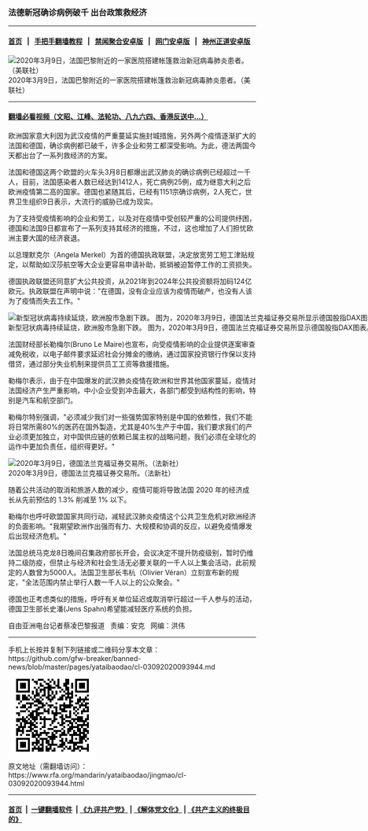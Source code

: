 ### 法德新冠确诊病例破千  出台政策救经济
------------------------

#### [首页](https://github.com/gfw-breaker/banned-news/blob/master/README.md) &nbsp;&nbsp;|&nbsp;&nbsp; [手把手翻墙教程](https://github.com/gfw-breaker/guides/wiki) &nbsp;&nbsp;|&nbsp;&nbsp; [禁闻聚合安卓版](https://github.com/gfw-breaker/bn-android) &nbsp;&nbsp;|&nbsp;&nbsp; [网门安卓版](https://github.com/oGate2/oGate) &nbsp;&nbsp;|&nbsp;&nbsp; [神州正道安卓版](https://github.com/SzzdOgate/update) 



<div id="headerimg">
 <img alt="2020年3月9日，法国巴黎附近的一家医院搭建帐篷救治新冠病毒肺炎患者。（美联社）" src="https://www.rfa.org/mandarin/yataibaodao/jingmao/cl-03092020093944.html/0309t.jpg/@@images/fedbdc51-7bd7-4ea3-9a32-fb3de64c2a11.jpeg" title="2020年3月9日，法国巴黎附近的一家医院搭建帐篷救治新冠病毒肺炎患者。（美联社）"/>
 <div id="headerimgcontents">
  <div id="headerimgcaption">
   <span>
    2020年3月9日，法国巴黎附近的一家医院搭建帐篷救治新冠病毒肺炎患者。（美联社）
   </span>
   <!-- zoomattribute -->
  </div>
  <!-- headerimgcaption -->
 </div>
 <!-- headerimagecontents -->
</div>

<hr/>


#### [翻墙必看视频（文昭、江峰、法轮功、八九六四、香港反送中...）](https://github.com/gfw-breaker/banned-news/blob/master/pages/link3.md)

<div id="storytext">
 <div>
  <div class="slot_header">
  </div>
 </div>
 <p>
  欧洲国家意大利因为武汉疫情的严重蔓延实施封城措施，另外两个疫情逐渐扩大的法国和德国，确诊病例都已破千，许多企业和劳工都深受影响。为此，德法两国今天都出台了一系列救经济的方案。
 </p>
 <p>
  法国和德国这两个欧盟的火车头3月8日都爆出武汉肺炎的确诊病例已经超过一千人，目前，法国感染者人数已经达到1412人，死亡病例25例，成为继意大利之后欧洲疫情第二高的国家。德国也紧随其后，已经有1151宗确诊病例，2人死亡，世界卫生组织9日表示，大流行的威胁已成为现实。
 </p>
 <p>
 </p>
 <p>
 </p>
 <p>
  为了支持受疫情影响的企业和劳工，以及对在疫情中受创较严重的公司提供纾困，德国和法国9日都宣布了一系列支持其经济的措施，不过，这也增加了人们担忧欧洲主要大国的经济衰退。
 </p>
 <p>
  以总理默克尔（Angela Merkel）为首的德国执政联盟，决定放宽劳工短工津贴规定，以帮助如汉莎航空等大企业更容易申请补助，抵销被迫暂停工作的工资损失。
 </p>
 <p>
  德国执政联盟还同意扩大公共投资，从2021年到2024年公共投资额将加码124亿欧元。执政联盟在声明中说："在德国，没有企业应该为疫情而破产，也没有人该为了疫情而失去工作。"
 </p>
 <p>
  <div class="image-inline captioned" style="width:1500px;">
   <div style="width:1500px;">
    <img alt="新型冠状病毒持续延烧，欧洲股市急剧下跌。 图为，2020年3月9日，德国法兰克福证券交易所显示德国股指DAX图表。（法新社）" src="https://www.rfa.org/mandarin/yataibaodao/jingmao/cl-03092020093944.html/000_1PQ3MT.jpg" title="
新型冠状病毒持续延烧，欧洲股市急剧下跌。 图为，2020年3月9日，德国法兰克福证券交易所显示德国股指DAX图表。（法新社）"/>
   </div>
   <div class="image-caption">
    <span style="width:1500px;">
     新型冠状病毒持续延烧，欧洲股市急剧下跌。 图为，2020年3月9日，德国法兰克福证券交易所显示德国股指DAX图表。（法新社）
    </span>
    <span class="copyright">
    </span>
   </div>
  </div>
 </p>
 <p>
  法国财经部长勒梅尔(Bruno Le Maire)也宣布，向受疫情影响的企业提供逐案审查减免税收，以电子邮件要求延迟社会分摊金的缴纳，通过国家投资银行作保以支持借贷，通过部分失业机制来提供员工工资等救援措施。
 </p>
 <p>
  勒梅尔表示，由于在中国爆发的武汉肺炎疫情在欧洲和世界其他国家蔓延，疫情对法国经济产生严重影响，中小企业受到冲击最大，各部门都受到结构性的影响，特别是汽车和航空部门。
 </p>
 <p>
  勒梅尔特别强调，"必须减少我们对一些强势国家特别是中国的依赖性，我们不能将日常所需80%的医药在国外製造，尤其是40%生产于中国，我们要求我们的产业必须更加独立，对中国供应链的依赖已属主权的战略问题，我们必须在全球化的运作中更加负责任，组织得更好。"
 </p>
 <p>
  <div class="image-inline captioned" style="width:1500px;">
   <div style="width:1500px;">
    <img alt="2020年3月9日，德国法兰克福证券交易所。（法新社）" src="https://www.rfa.org/mandarin/yataibaodao/jingmao/cl-03092020093944.html/000_1PQ3Y3.jpg" title="
2020年3月9日，德国法兰克福证券交易所。（法新社）
"/>
   </div>
   <div class="image-caption">
    <span style="width:1500px;">
     2020年3月9日，德国法兰克福证券交易所。（法新社）
    </span>
    <span class="copyright">
    </span>
   </div>
  </div>
 </p>
 <p>
  随着公共活动的取消和旅游人数的减少，疫情可能将导致法国 2020 年的经济成长从先前预估的 1.3% 削减至 1% 以下。
 </p>
 <p>
  勒梅尔也呼吁欧盟国家共同行动，减轻武汉肺炎疫情这个公共卫生危机对欧洲经济的负面影响。"我期望欧洲作出强而有力、大规模和协调的反应，以避免疫情爆发后出现经济危机。"
 </p>
 <p>
  法国总统马克龙8日晚间召集政府部长开会，会议决定不提升防疫级别，暂时仍维持二级防疫，但禁止与经济和社会生活无必要关联的一千人以上集会活动，此前规定的人数曾为5000人。法国卫生部长韦杭（Olivier Véran）立刻宣布新的规定，"全法范围内禁止举行人数一千人以上的公众聚会。"
 </p>
 <p>
  德国也正考虑类似的措施，呼吁有关单位延迟或取消举行超过一千人参与的活动，德国卫生部长史潘(Jens Spahn)希望能减轻医疗系统的负担。
 </p>
 <p>
 </p>
 <p>
  自由亚洲电台记者蔡凌巴黎报道   责编：安克   网编：洪伟
 </p>
 <div>
 </div>
 <div>
 </div>
 <div>
 </div>
</div>

<hr/>
手机上长按并复制下列链接或二维码分享本文章：<br/>
https://github.com/gfw-breaker/banned-news/blob/master/pages/yataibaodao/cl-03092020093944.md <br/>
<a href='https://github.com/gfw-breaker/banned-news/blob/master/pages/yataibaodao/cl-03092020093944.md'><img src='https://github.com/gfw-breaker/banned-news/blob/master/pages/yataibaodao/cl-03092020093944.md.png'/></a> <br/>
原文地址（需翻墙访问）：https://www.rfa.org/mandarin/yataibaodao/jingmao/cl-03092020093944.html


------------------------
#### [首页](https://github.com/gfw-breaker/banned-news/blob/master/README.md) &nbsp;|&nbsp; [一键翻墙软件](https://github.com/gfw-breaker/nogfw/blob/master/README.md) &nbsp;| [《九评共产党》](https://github.com/gfw-breaker/9ping.md/blob/master/README.md#九评之一评共产党是什么) | [《解体党文化》](https://github.com/gfw-breaker/jtdwh.md/blob/master/README.md) | [《共产主义的终极目的》](https://github.com/gfw-breaker/gczydzjmd.md/blob/master/README.md)


<img src='http://gfw-breaker.win/banned-news/pages/yataibaodao/cl-03092020093944.md' width='0px' height='0px'/>